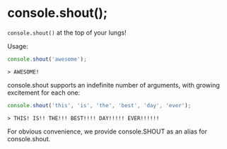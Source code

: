 console.shout();
=============

```console.shout()``` at the top of your lungs!


Usage:

```javascript
console.shout('awesome');
```

```> AWESOME!```


console.shout supports an indefinite number of arguments, with growing excitement for each one:

```javascript
console.shout('this', 'is', 'the', 'best', 'day', 'ever');
```

```> THIS! IS!! THE!!! BEST!!!! DAY!!!!! EVER!!!!!!```


For obvious convenience, we provide console.SHOUT as an alias for console.shout.
